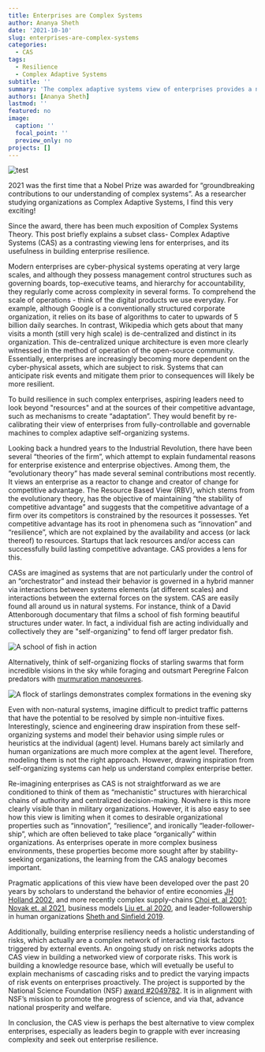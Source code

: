 ```yaml
---
title: Enterprises are Complex Systems
author: Ananya Sheth
date: '2021-10-10'
slug: enterprises-are-complex-systems
categories:
  - CAS
tags:
  - Resilience
  - Complex Adaptive Systems
subtitle: ''
summary: 'The complex adaptive systems view of enterprises provides a new view for building enterprise resilience.'
authors: [Ananya Sheth]
lastmod: ''
featured: no
image:
  caption: ''
  focal_point: ''
  preview_only: no
projects: []
---
```

![test](/img/2021_nobel_prize_1.jpeg)

2021 was the first time that a Nobel Prize was awarded for “groundbreaking contributions to our understanding of complex systems”.  As a researcher studying organizations as Complex Adaptive Systems, I find this very exciting!

Since the award, there has been much exposition of Complex Systems Theory.  This post briefly explains a subset class- Complex Adaptive Systems (CAS) as a contrasting viewing lens for enterprises, and its usefulness in building enterprise resilience.

Modern enterprises are cyber-physical systems operating at very large scales, and although they possess management control structures such as governing boards, top-executive teams, and hierarchy for accountability, they regularly come across complexity in several forms. To comprehend the scale of operations - think of the digital products we use everyday. For example, although Google is a conventionally structured corporate organization, it relies on its base of algorithms to cater to upwards of 5 billion daily searches. In contrast, Wikipedia which gets about that many visits a month (still very high scale) is de-centralized and distinct in its organization. This de-centralized unique architecture is even more clearly witnessed in the method of operation of the open-source community. Essentially, enterprises are increasingly becoming more dependent on the cyber-physical assets, which are subject to risk.  Systems that can anticipate risk events and mitigate them prior to consequences will likely be more resilient. 

To build resilience in such complex enterprises, aspiring leaders need to look beyond "resources" and at the sources of their competitive advantage, such as mechanisms to create “adaptation”. They would benefit by re-calibrating their view of enterprises from fully-controllable and governable machines to complex adaptive self-organizing systems.

Looking back a hundred years to the Industrial Revolution, there have been several “theories of the firm”, which attempt to explain fundamental reasons for enterprise existence and enterprise objectives. Among them, the “evolutionary theory” has made several seminal contributions most recently. It views an enterprise as a reactor to change and creator of change for competitive advantage. The Resource Based View (RBV), which stems from the evolutionary theory, has the objective of maintaining “the stability of competitive advantage” and suggests that the competitive advantage of a firm over its competitors is constrained by the resources it possesses. Yet competitive advantage has its root in phenomena such as “innovation” and “resilience”, which are not explained by the availability and access (or lack thereof) to resources. Startups that lack resources and/or access can successfully build lasting competitive advantage. CAS provides a lens for this.

CASs are imagined as systems that are not particularly under the control of an “orchestrator” and instead  their behavior is governed in a hybrid manner via interactions between systems elements (at different scales)  and interactions between the external forces on the system. CAS are easily found all around us in natural systems. For instance, think of a David Attenborough documentary that films a school of fish forming beautiful structures under water. In fact, a individual fish are acting individually and collectively they are "self-organizing" to fend off larger predator fish.

![A school of fish in action](/img/school_of_fish.gif)

Alternatively, think of self-organizing flocks of starling swarms that form incredible visions in the sky while foraging and outsmart Peregrine Falcon predators with [murmuration manoeuvres](https://www.lancswt.org.uk/blog/charlotte-varela/starling-murmuration-facts). 

![A flock of starlings demonstrates complex formations in the evening sky](/img/starlings_flock.gif)

Even with non-natural systems, imagine difficult to predict traffic patterns that have the potential to be resolved by simple non-intuitive fixes. Interestingly, science and engineering draw inspiration from these self-organizing systems and model their behavior using simple rules or heuristics at the individual (agent) level.  Humans barely act similarly and human organizations are much more complex at the agent level. Therefore, modeling them is not the right approach.  However, drawing inspiration from self-organizing systems can help us understand complex enterprise better.  

Re-imagining enterprises as CAS is not straightforward as we are conditioned to think of them as “mechanistic” structures with hierarchical chains of authority and centralized decision-making. Nowhere is this more clearly visible than in military organizations. However, it is also easy to see how this view is limiting when it comes to desirable organizational properties such as “innovation”, “resilience”, and ironically “leader-follower-ship”, which are often believed to take place “organically” within organizations.  As enterprises operate in more complex business environments, these properties become more sought after by stability-seeking organizations, the learning from the CAS analogy becomes important.

Pragmatic applications of this view have been developed over the past 20 years by scholars to understand the behavior of entire economies [JH Holland 2002](https://doi.org/10.1007/978-3-642-50007-7_3), and more recently complex supply-chains [Choi et. al 2001](https://doi.org/10.1016/S0272-6963(00)00068-1);  [Novak et. al 2021](https://onlinelibrary.wiley.com/doi/pdf/10.1111/jbl.12270?casa_token=_M-UEm5mDvAAAAAA:KsoHjtLLMQ3BLMcGNyBzEve8OmiSgsc3pL8NIg0SMnZQQj2jw7PY2j0ZDh9KKxKSswgLPR7znOjNyHJXuQ), business models [Liu et. al 2020](https://doi.org/10.1016/j.lrp.2020.102030), and leader-followership in human organizations [Sheth and Sinfield 2019](https://arxiv.org/pdf/2007.08521.pdf).

Additionally, building enterprise resiliency needs a holistic understanding of risks, which actually are a complex network of interacting risk factors triggered by external events. An ongoing study on risk networks adopts the CAS view in building a networked view of corporate risks. This work is building a knowledge resource base, which will evetually be useful to explain mechanisms of cascading risks and to predict the varying impacts of risk events on enterprises proactively. The project is supported by the National Science Foundation (NSF) [award #2049782](https://www.nsf.gov/awardsearch/showAward?AWD_ID=2049782&HistoricalAwards=false). It is in alignment with NSF’s mission to promote the progress of science, and via that, advance national prosperity and welfare. 

In conclusion, the CAS view is perhaps the best alternative to view complex enterprises, especially as leaders begin to grapple with ever increasing complexity and seek out enterprise resilience.
